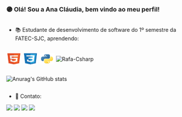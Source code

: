 ### 🟣 Olá! Sou a Ana Cláudia, bem vindo ao meu perfil!

##

- 📚 Estudante de desenvolvimento de software do 1º semestre da FATEC-SJC, aprendendo:
<div style="display: inline_block"><br>
  <img align="center" alt="Rafa-HTML" height="30" width="40" src="https://raw.githubusercontent.com/devicons/devicon/master/icons/html5/html5-original.svg">
  <img align="center" alt="Rafa-CSS" height="30" width="40" src="https://raw.githubusercontent.com/devicons/devicon/master/icons/css3/css3-original.svg">
  <img align="center" alt="Rafa-Python" height="30" width="40" src="https://raw.githubusercontent.com/devicons/devicon/master/icons/python/python-original.svg">
  <img align="center" alt="Rafa-Csharp" height="30" width="40" src="https://cdn.jsdelivr.net/gh/devicons/devicon/icons/mysql/mysql-original.svg">
</div>
  

  ##
![Anurag's GitHub stats](https://github-readme-stats.vercel.app/api?username=anaclaudiarr&show_icons=true&theme=dracula)
  ##
  
  
  - 📱 Contato:
<div> 
  <a href="https://instagram.com/anaclaudiarreis" target="_blank"><img src="https://img.shields.io/badge/-Instagram-%23E4405F?style=for-the-badge&logo=instagram&logoColor=white" target="_blank"></a>
  <a href="https://www.linkedin.com" target="_blank"><img src="https://img.shields.io/badge/-LinkedIn-%23E4405F?style=for-the-badge&logo=linkedin&logoColor=white" target="_blank"></a> 
  <a href="https://facebook.com/anaclaudia.ribeiro.14855" target="_blank"><img src="https://img.shields.io/badge/Facebook-%23E4405F?style=for-the-badge&logo=facebook&logoColor=white" target="_blank"></a>
  <a href = "mailto:anaclaudia1791@gmail.com"><img src="https://img.shields.io/badge/-Gmail-%23E4405F?style=for-the-badge&logo=gmail&logoColor=white" target="_blank"></a>
</div>



